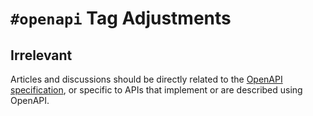 # `#openapi` Tag Adjustments

## Irrelevant

Articles and discussions should be directly related to the [OpenAPI specification](https://www.openapis.org/), or specific to APIs that implement or are described using OpenAPI.
